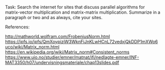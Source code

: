  Task: Search the internet for sites that discuss parallel algorithms for matrix-vector multiplication and matrix-matrix multiplication. Summarize in a paragraph or two and as always, cite your sites.


References:

<http://mathworld.wolfram.com/FrobeniusNorm.html>
<https://ipfs.io/ipfs/QmXoypizjW3WknFiJnKLwHCnL72vedxjQkDDP1mXWo6uco/wiki/Matrix_norm.html>
<https://en.wikipedia.org/wiki/Matrix_norm#Consistent_norms>
<https://www.uio.no/studier/emner/matnat/ifi/nedlagte-emner/INF-MAT3350/h07/undervisningsmateriale/chap13slides.pdf>
